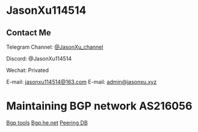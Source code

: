 
# JasonXu114514

## Contact Me

Telegram Channel: [@JasonXu_channel](https://t.me/jasonxu_channel)

Discord: @JasonXu114514

Wechat: Privated

E-mail: jasonxu114514@163.com
E-mail: admin@jasonxu.xyz


# Maintaining BGP network AS216056
[Bgp tools](https://bgp.tools/as/216056)
[Bgp.he.net](https://bgp.he.net/AS216056)
[Peering DB](https://www.peeringdb.com/asn/216056)

